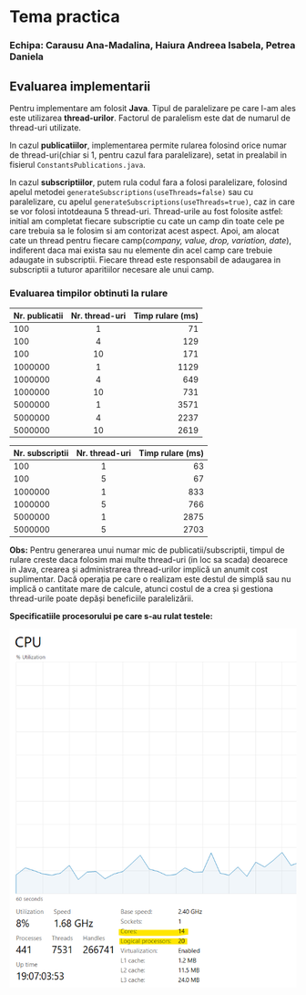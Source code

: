 # Tema practica
### Echipa: Carausu Ana-Madalina, Haiura Andreea Isabela, Petrea Daniela

## Evaluarea implementarii
Pentru implementare am folosit **Java**. Tipul de paralelizare pe care l-am ales este utilizarea **thread-urilor**. Factorul de paralelism este dat de numarul de thread-uri utilizate.

In cazul **publicatiilor**, implementarea permite rularea folosind orice numar de thread-uri(chiar si 1, pentru cazul fara paralelizare), setat in prealabil in fisierul ```ConstantsPublications.java```.

In cazul **subscriptiilor**, putem rula codul fara a folosi paralelizare, folosind apelul metodei ```generateSubscriptions(useThreads=false)``` sau cu paralelizare, cu apelul ```generateSubscriptions(useThreads=true)```, caz in care se vor folosi intotdeauna 5 thread-uri. Thread-urile au fost folosite astfel: initial am completat fiecare subscriptie cu cate un camp din toate cele pe care trebuia sa le folosim si am contorizat acest aspect. Apoi, am alocat cate un thread pentru fiecare camp(*company, value, drop, variation, date*), indiferent daca mai exista sau nu elemente din acel camp care trebuie adaugate in subscriptii. Fiecare thread este responsabil de adaugarea in subscriptii a tuturor aparitiilor necesare ale unui camp.

### Evaluarea timpilor obtinuti la rulare
| Nr. publicatii | Nr. thread-uri | Timp rulare (ms) |
| :----|:---:|----:|
| 100  | 1 | 71 |
| 100  | 4 | 129 |
| 100  | 10 | 171 |
| 1000000  | 1 | 1129 |
| 1000000  | 4 | 649 |
| 1000000  | 10 | 731 |
| 5000000  | 1 | 3571 |
| 5000000  | 4 | 2237 |
| 5000000  | 10 | 2619|

| Nr. subscriptii | Nr. thread-uri | Timp rulare (ms) |
| :--- |:----: |-----:|
| 100  | 1 |  63 |
| 100  | 5 |  67 |
| 1000000  | 1 | 833 |
| 1000000  | 5 | 766 |
| 5000000  | 1 | 2875 |
| 5000000  | 5 | 2703 |

**Obs:** Pentru generarea unui numar mic de publicatii/subscriptii, timpul de rulare creste daca folosim mai multe thread-uri (in loc sa scada) deoarece in Java, crearea și administrarea thread-urilor implică un anumit cost suplimentar. Dacă operația pe care o realizam este destul de simplă sau nu implică o cantitate mare de calcule, atunci costul de a crea și gestiona thread-urile poate depăși beneficiile paralelizării.

**Specificatiile procesorului pe care s-au rulat testele:**

![procesor](./procesor.png)
